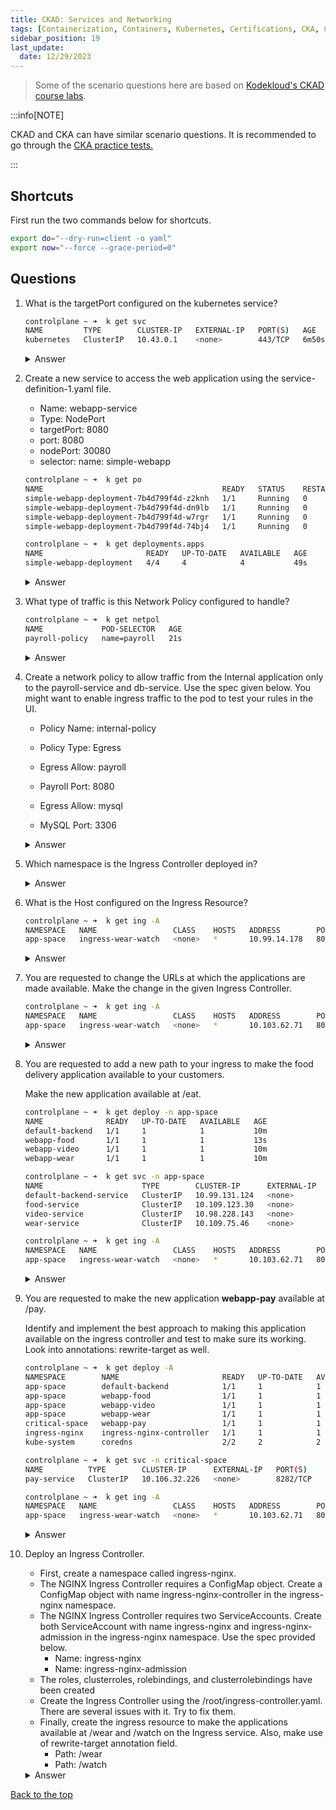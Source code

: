 ```yaml
---
title: CKAD: Services and Networking
tags: [Containerization, Containers, Kubernetes, Certifications, CKA, CKAD, CKSS]
sidebar_position: 19
last_update:
  date: 12/29/2023
---
```




> Some of the scenario questions here are based on [Kodekloud's CKAD course labs](https://kodekloud.com/courses/labs-certified-kubernetes-application-developer/?utm_source=udemy&utm_medium=labs&utm_campaign=kubernetes).


:::info[NOTE]

CKAD and CKA can have similar scenario questions. 
It is recommended to go through the [CKA practice tests.](/docs/015-Containerization/050-Exams/002-Practice-Test-CKA.md)

:::


## Shortcuts

First run the two commands below for shortcuts.

```bash
export do="--dry-run=client -o yaml" 
export now="--force --grace-period=0" 
```

## Questions

1. What is the targetPort configured on the kubernetes service?

    ```bash
    controlplane ~ ➜  k get svc
    NAME         TYPE        CLUSTER-IP   EXTERNAL-IP   PORT(S)   AGE
    kubernetes   ClusterIP   10.43.0.1    <none>        443/TCP   6m50s 
    ```

    <details><summary> Answer </summary>
    
    ```bash
    controlplane ~ ➜  k describe svc kubernetes 
    Name:              kubernetes
    Namespace:         default
    Labels:            component=apiserver
                    provider=kubernetes
    Annotations:       <none>
    Selector:          <none>
    Type:              ClusterIP
    IP Family Policy:  SingleStack
    IP Families:       IPv4
    IP:                10.43.0.1
    IPs:               10.43.0.1
    Port:              https  443/TCP
    TargetPort:        6443/TCP
    Endpoints:         192.36.199.3:6443
    Session Affinity:  None
    Events:            <none> 
    ```
    
    </details>
      



2. Create a new service to access the web application using the service-definition-1.yaml file.

    - Name: webapp-service
    - Type: NodePort
    - targetPort: 8080
    - port: 8080
    - nodePort: 30080
    - selector:
        name: simple-webapp

    ```bash
    controlplane ~ ➜  k get po
    NAME                                        READY   STATUS    RESTARTS   AGE
    simple-webapp-deployment-7b4d799f4d-z2knh   1/1     Running   0          45s
    simple-webapp-deployment-7b4d799f4d-dn9lb   1/1     Running   0          45s
    simple-webapp-deployment-7b4d799f4d-w7rgr   1/1     Running   0          45s
    simple-webapp-deployment-7b4d799f4d-74bj4   1/1     Running   0          45s

    controlplane ~ ➜  k get deployments.apps 
    NAME                       READY   UP-TO-DATE   AVAILABLE   AGE
    simple-webapp-deployment   4/4     4            4           49s 
    ```

    <details><summary> Answer </summary>
    
    ```bash
    controlplane ~ ➜  k expose deployment simple-webapp-deployment --name webapp-service --type NodePort --port 8080 --target-port 8080 $do
    apiVersion: v1
    kind: Service
    metadata:
      creationTimestamp: null
      name: webapp-service
    spec:
      ports:
      - port: 8080
        protocol: TCP
        targetPort: 8080
      selector:
        name: simple-webapp
      type: NodePort
    status:
    loadBalancer: {}

    controlplane ~ ➜  k expose deployment simple-webapp-deployment --name webapp-service --type NodePort --port 8080 --target-port 8080 $do > webapp-service.yml 
    ```
    ```yaml
    ## webapp-service.yml
    apiVersion: v1
    kind: Service
      metadata:
      creationTimestamp: null
      name: webapp-service
    spec:
      ports:
      - port: 8080
        protocol: TCP
        targetPort: 8080
        nodePort: 30080
      selector:
        name: simple-webapp
      type: NodePort
    status:
    loadBalancer: {}
    ```
    ```bash
    ontrolplane ~ ➜  k apply -f webapp-service.yml 
    service/webapp-service created

    controlplane ~ ➜  k get svc
    NAME             TYPE        CLUSTER-IP     EXTERNAL-IP   PORT(S)          AGE
    kubernetes       ClusterIP   10.43.0.1      <none>        443/TCP          13m
    webapp-service   NodePort    10.43.68.185   <none>        8080:30080/TCP   3s
    ```
    
    </details>
      


3. What type of traffic is this Network Policy configured to handle?

    ```bash
    controlplane ~ ➜  k get netpol
    NAME             POD-SELECTOR   AGE
    payroll-policy   name=payroll   21s 
    ```

    <details><summary> Answer </summary>
    
    ```bash
    controlplane ~ ➜  k get netpol payroll-policy -o yaml | grep -i policyTypes
        {"apiVersion":"networking.k8s.io/v1","kind":"NetworkPolicy","metadata":{"annotations":{},"name":"payroll-policy","namespace":"default"},"spec":{"ingress":[{"from":[{"podSelector":{"matchLabels":{"name":"internal"}}}],"ports":[{"port":8080,"protocol":"TCP"}]}],"podSelector":{"matchLabels":{"name":"payroll"}},"policyTypes":["Ingress"]}} 
    ```
    
    </details>
      



4. Create a network policy to allow traffic from the Internal application only to the payroll-service and db-service. Use the spec given below. You might want to enable ingress traffic to the pod to test your rules in the UI.

    - Policy Name: internal-policy

    - Policy Type: Egress

    - Egress Allow: payroll

    - Payroll Port: 8080

    - Egress Allow: mysql

    - MySQL Port: 3306

    <details><summary> Answer </summary>
    
    ```bash
    ## internal-policy.yaml
    apiVersion: networking.k8s.io/v1
    kind: NetworkPolicy
    metadata:
      name: internal-policy
      namespace: default
    spec:
      podSelector:
        matchLabels:
        name: internal
      policyTypes:
      - Egress
      - Ingress
      ingress:
        - {}
      egress:
      - to:
        - podSelector:
            matchLabels:
              name: mysql
        ports:
        - protocol: TCP
          port: 3306

      - to:
        - podSelector:
            matchLabels:
              name: payroll
        ports:
        - protocol: TCP
          port: 8080

    - ports:
        - port: 53
          protocol: UDP
        - port: 53
          protocol: TCP 
    ```
    Note: We have also allowed Egress traffic to TCP and UDP port. This has been added to ensure that the internal DNS resolution works from the internal pod. 


    ```bash
    controlplane ~ ➜  k apply -f internal-policy.yaml 
    networkpolicy.networking.k8s.io/internal-policy created

    controlplane ~ ➜  k get networkpolicies.networking.k8s.io 
    NAME              POD-SELECTOR    AGE
    internal-policy   name=internal   3s
    payroll-policy    name=payroll    17m 
    ```
    
    </details>
      



5. Which namespace is the Ingress Controller deployed in?

    <details><summary> Answer </summary>
    
    ```bash
    controlplane ~ ➜  k get all -A | grep -i ingress
    ingress-nginx   pod/ingress-nginx-admission-create-ddtp2        0/1     Completed   0          84s
    ingress-nginx   pod/ingress-nginx-admission-patch-nn4hl         0/1     Completed   0          84s
    ingress-nginx   pod/ingress-nginx-controller-5d48d5445f-zwmd9   1/1     Running     0          85s
    ingress-nginx   service/ingress-nginx-controller             NodePort    10.103.62.71    <none>        80:30080/TCP,443:32103/TCP   85s
    ingress-nginx   service/ingress-nginx-controller-admission   ClusterIP   10.96.188.183   <none>        443/TCP                      85s
    ingress-nginx   deployment.apps/ingress-nginx-controller   1/1     1            1           85s
    ingress-nginx   replicaset.apps/ingress-nginx-controller-5d48d5445f   1         1         1       85s
    ingress-nginx   job.batch/ingress-nginx-admission-create   1/1           10s        85s
    ingress-nginx   job.batch/ingress-nginx-admission-patch    1/1           9s         84s 
    ```
    
    </details>
      

6. What is the Host configured on the Ingress Resource?

    ```bash
    controlplane ~ ➜  k get ing -A
    NAMESPACE   NAME                 CLASS    HOSTS   ADDRESS        PORTS   AGE
    app-space   ingress-wear-watch   <none>   *       10.99.14.178   80      4m20s 
    ```

    <details><summary> Answer </summary>

    All Hosts (*)

    ```bash
    controlplane ~ ➜  k api-resources | grep -i ingress
    ingressclasses                                 networking.k8s.io/v1                   false        IngressClass
    ingresses                         ing          networking.k8s.io/v1                   true         Ingress

    controlplane ~ ➜  k get ing -A
    NAMESPACE   NAME                 CLASS    HOSTS   ADDRESS        PORTS   AGE
    app-space   ingress-wear-watch   <none>   *       10.103.62.71   80      4m12s

    controlplane ~ ➜  k describe -n app-space ingress ingress-wear-watch 
    Name:             ingress-wear-watch
    Labels:           <none>
    Namespace:        app-space
    Address:          10.103.62.71
    Ingress Class:    <none>
    Default backend:  <default>
    Rules:
      Host        Path  Backends
      ----        ----  --------
      *           
                  /wear    wear-service:8080 (10.244.0.4:8080)
                  /watch   video-service:8080 (10.244.0.5:8080)
    Annotations:  nginx.ingress.kubernetes.io/rewrite-target: /
                  nginx.ingress.kubernetes.io/ssl-redirect: false
    Events:
      Type    Reason  Age                    From                      Message
      ----    ------  ----                   ----                      -------
      Normal  Sync    4m29s (x2 over 4m30s)  nginx-ingress-controller  Scheduled for sync 
    ```
    
    </details>
      

7. You are requested to change the URLs at which the applications are made available. Make the change in the given Ingress Controller.

    ```bash
    controlplane ~ ➜  k get ing -A
    NAMESPACE   NAME                 CLASS    HOSTS   ADDRESS        PORTS   AGE
    app-space   ingress-wear-watch   <none>   *       10.103.62.71   80      7m48s 
    ```

    <details><summary> Answer </summary>
    
    ```bash
    controlplane ~ ➜  k edit -n app-space ingress ingress-wear-watch  
    ```
    ```bash
    # Please edit the object below. Lines beginning with a '#' will be ignored,
    # and an empty file will abort the edit. If an error occurs while saving this file will be
    # reopened with the relevant failures.
    #
    apiVersion: networking.k8s.io/v1
    kind: Ingress
    metadata:
      annotations:
        nginx.ingress.kubernetes.io/rewrite-target: /
        nginx.ingress.kubernetes.io/ssl-redirect: "false"
      creationTimestamp: "2023-12-31T04:54:24Z"
      generation: 1
      name: ingress-wear-watch
      namespace: app-space
      resourceVersion: "910"
      uid: 2e334919-c62f-4513-8400-e47ebf0eabf4
    spec:
      rules:
      - http:
          paths:
          - backend:
              service:
                name: wear-service
                port:
                  number: 8080
            path: /wear
            pathType: Prefix
          - backend:
              service:
                name: video-service
                port:
                  number: 8080
            path: /stream
            pathType: Prefix
    status:
      loadBalancer:
        ingress:
        - ip: 10.103.62.71 
    ```
 
    </details>
      


8. You are requested to add a new path to your ingress to make the food delivery application available to your customers.

    Make the new application available at /eat.

    ```bash
    controlplane ~ ➜  k get deploy -n app-space
    NAME              READY   UP-TO-DATE   AVAILABLE   AGE
    default-backend   1/1     1            1           10m
    webapp-food       1/1     1            1           13s
    webapp-video      1/1     1            1           10m
    webapp-wear       1/1     1            1           10m 

    controlplane ~ ➜  k get svc -n app-space 
    NAME                      TYPE        CLUSTER-IP      EXTERNAL-IP   PORT(S)    AGE
    default-backend-service   ClusterIP   10.99.131.124   <none>        80/TCP     14m
    food-service              ClusterIP   10.109.123.30   <none>        8080/TCP   4m5s
    video-service             ClusterIP   10.98.228.143   <none>        8080/TCP   14m
    wear-service              ClusterIP   10.109.75.46    <none>        8080/TCP   14m

    controlplane ~ ➜  k get ing -A
    NAMESPACE   NAME                 CLASS    HOSTS   ADDRESS        PORTS   AGE
    app-space   ingress-wear-watch   <none>   *       10.103.62.71   80      11m    
    ```

    <details><summary> Answer </summary>
    
    ```bash
    controlplane ~ ➜  k edit -n app-space ingress ingress-wear-watch  
    ```
    ```bash
    apiVersion: networking.k8s.io/v1
    kind: Ingress
    metadata:
      annotations:
        nginx.ingress.kubernetes.io/rewrite-target: /
        nginx.ingress.kubernetes.io/ssl-redirect: "false"
      creationTimestamp: "2023-12-31T04:54:24Z"
      generation: 3
      name: ingress-wear-watch
      namespace: app-space
      resourceVersion: "2107"
      uid: 2e334919-c62f-4513-8400-e47ebf0eabf4
    spec:
      rules:
      - http:
          paths:
          - backend:
              service:
                name: wear-service
                port:
                  number: 8080
            path: /wear
            pathType: Prefix
          - backend:
              service:
                name: video-service
                port:
                  number: 8080
            path: /stream
            pathType: Prefix
          - backend:
              service:
                name: food-service
                port:
                  number: 8080
            path: /eat
            pathType: Prefix 
    ```
    
    </details>
      

9. You are requested to make the new application **webapp-pay**  available at /pay.

    Identify and implement the best approach to making this application available on the ingress controller and test to make sure its working. Look into annotations: rewrite-target as well.

    ```bash
    controlplane ~ ➜  k get deploy -A
    NAMESPACE        NAME                       READY   UP-TO-DATE   AVAILABLE   AGE
    app-space        default-backend            1/1     1            1           16m
    app-space        webapp-food                1/1     1            1           7m2s
    app-space        webapp-video               1/1     1            1           16m
    app-space        webapp-wear                1/1     1            1           16m
    critical-space   webapp-pay                 1/1     1            1           102s
    ingress-nginx    ingress-nginx-controller   1/1     1            1           16m
    kube-system      coredns                    2/2     2            2           20m 

    controlplane ~ ➜  k get svc -n critical-space 
    NAME          TYPE        CLUSTER-IP      EXTERNAL-IP   PORT(S)    AGE
    pay-service   ClusterIP   10.106.32.226   <none>        8282/TCP   2m13s

    controlplane ~ ➜  k get ing -A
    NAMESPACE   NAME                 CLASS    HOSTS   ADDRESS        PORTS   AGE
    app-space   ingress-wear-watch   <none>   *       10.103.62.71   80      17m    
    ```

    <details><summary> Answer </summary>

    Do not modify the existing ingress resource. Simply create a new one. 

    ```bash
    ## ingress-pay.yaml
    apiVersion: networking.k8s.io/v1
    kind: Ingress
    metadata:
      name: minimal-ingress
      annotations:
        nginx.ingress.kubernetes.io/rewrite-target: /
    spec:
      ingressClassName: nginx-example
      rules:
      - http:
          paths:
          - path: /testpath
            pathType: Prefix
            backend:
              service:
                name: test
                port:
                  number: 80             
    ```
    ```bash
    controlplane ~ ➜  k apply -f ingress-pay.yaml 
    ingress.networking.k8s.io/pay-ingress created

    controlplane ~ ➜  k get ing -A
    NAMESPACE        NAME                 CLASS    HOSTS   ADDRESS        PORTS   AGE
    app-space        ingress-wear-watch   <none>   *       10.103.62.71   80      25m
    critical-space   pay-ingress          <none>   *                      80      7s  
    ```
    
    </details>
      


10. Deploy an Ingress Controller. 

    - First, create a namespace called ingress-nginx.
    - The NGINX Ingress Controller requires a ConfigMap object. Create a ConfigMap object with name ingress-nginx-controller in the ingress-nginx namespace.
    - The NGINX Ingress Controller requires two ServiceAccounts. Create both ServiceAccount with name ingress-nginx and ingress-nginx-admission in the ingress-nginx namespace. Use the spec provided below.
      - Name: ingress-nginx
      - Name: ingress-nginx-admission
    - The roles, clusterroles, rolebindings, and clusterrolebindings have been created
    - Create the Ingress Controller using the /root/ingress-controller.yaml. There are several issues with it. Try to fix them.
    - Finally, create the ingress resource to make the applications available at /wear and /watch on the Ingress service. Also, make use of rewrite-target annotation field.
      - Path: /wear
      - Path: /watch


    <details><summary> Answer </summary>

    ```bash
    controlplane ~ ➜  export do="--dry-run=client -o yaml"

    controlplane ~ ➜  export now="--force --grace-period=0" 
    ```

    ```bash
    controlplane ~ ➜  k create ns ingress-nginx
    namespace/ingress-nginx created

    controlplane ~ ➜  k get ns
    NAME              STATUS   AGE
    app-space         Active   67s
    default           Active   8m20s
    ingress-nginx     Active   2s
    kube-flannel      Active   8m14s
    kube-node-lease   Active   8m20s
    kube-public       Active   8m20s
    kube-system       Active   8m20s
    
    ```

    Create the ConfigMap.
    ```bash
    controlplane ~ ➜  k create configmap ingress-nginx-controller --namespace ingress-nginx $do
    apiVersion: v1
    kind: ConfigMap
    metadata:
      creationTimestamp: null
      name: ingress-nginx-controller
      namespace: ingress-nginx 

    controlplane ~ ➜  k create configmap ingress-nginx-controller --namespace ingress-nginx $do > cm-ingress-nginx-controller.yml

    controlplane ~ ➜  k create configmap ingress-nginx-controller --namespace ingress-nginx
    configmap/ingress-nginx-controller created

    controlplane ~ ➜  k get cm -n ingress-nginx 
    NAME                       DATA   AGE
    ingress-nginx-controller   0      53s
    kube-root-ca.crt           1      3m18s
    ```

    Next, create the service accounts. 

    ```bash
    controlplane ~ ➜  k create sa ingress-nginx-admission --namespace ingress-nginx $do
    apiVersion: v1
    kind: ServiceAccount
    metadata:
      creationTimestamp: null
      name: ingress-nginx-admission
      namespace: ingress-nginx

    controlplane ~ ➜  k create sa ingress-nginx-admission --namespace ingress-nginx $do > sa-ingress-nginx-admission.yml

    controlplane ~ ➜  k create sa ingress-nginx --namespace ingress-nginx
    serviceaccount/ingress-nginx created

    controlplane ~ ➜  k create sa ingress-nginx-admission --namespace ingress-nginx
    serviceaccount/ingress-nginx-admission created

    controlplane ~ ➜  k get sa -n ingress-nginx 
    NAME                      SECRETS   AGE
    default                   0         8m53s
    ingress-nginx             0         67s
    ingress-nginx-admission   0         14s
    ```

    Fix the ingress-controller.yaml and apply afterwards.

    ```yaml
    ## ingress-controller.yaml
    apiVersion: apps/v1
    kind: Deployment
    metadata:
      labels:
        app.kubernetes.io/component: controller
        app.kubernetes.io/instance: ingress-nginx
        app.kubernetes.io/managed-by: Helm
        app.kubernetes.io/name: ingress-nginx
        app.kubernetes.io/part-of: ingress-nginx
        app.kubernetes.io/version: 1.1.2
        helm.sh/chart: ingress-nginx-4.0.18
      name: ingress-nginx-controller
      namespace: ingress-nginx
    spec:
      minReadySeconds: 0
      revisionHistoryLimit: 10
      selector:
        matchLabels:
          app.kubernetes.io/component: controller
          app.kubernetes.io/instance: ingress-nginx
          app.kubernetes.io/name: ingress-nginx
      template:
        metadata:
          labels:
            app.kubernetes.io/component: controller
            app.kubernetes.io/instance: ingress-nginx
            app.kubernetes.io/name: ingress-nginx
        spec:
          containers:
          - args:
            - /nginx-ingress-controller
            - --publish-service=$(POD_NAMESPACE)/ingress-nginx-controller
            - --election-id=ingress-controller-leader
            - --watch-ingress-without-class=true
            - --default-backend-service=app-space/default-http-backend
            - --controller-class=k8s.io/ingress-nginx
            - --ingress-class=nginx
            - --configmap=$(POD_NAMESPACE)/ingress-nginx-controller
            - --validating-webhook=:8443
            - --validating-webhook-certificate=/usr/local/certificates/cert
            - --validating-webhook-key=/usr/local/certificates/key
            env:
            - name: POD_NAME
              valueFrom:
                fieldRef:
                  fieldPath: metadata.name
            - name: POD_NAMESPACE
              valueFrom:
                fieldRef:
                  fieldPath: metadata.namespace
            - name: LD_PRELOAD
              value: /usr/local/lib/libmimalloc.so
            image: registry.k8s.io/ingress-nginx/controller:v1.1.2@sha256:28b11ce69e57843de44e3db6413e98d09de0f6688e33d4bd384002a44f78405c
            imagePullPolicy: IfNotPresent
            lifecycle:
              preStop:
                exec:
                  command:
                  - /wait-shutdown
            livenessProbe:
              failureThreshold: 5
              httpGet:
                path: /healthz
                port: 10254
                scheme: HTTP
              initialDelaySeconds: 10
              periodSeconds: 10
              successThreshold: 1
              timeoutSeconds: 1
            name: controller
            ports:
            - name: http
              containerPort: 80
              protocol: TCP
            - containerPort: 443
              name: https
              protocol: TCP
            - containerPort: 8443
              name: webhook
              protocol: TCP
            readinessProbe:
              failureThreshold: 3
              httpGet:
                path: /healthz
                port: 10254
                scheme: HTTP
              initialDelaySeconds: 10
              periodSeconds: 10
              successThreshold: 1
              timeoutSeconds: 1
            resources:
              requests:
                cpu: 100m
                memory: 90Mi
            securityContext:
              allowPrivilegeEscalation: true
              capabilities:
                add:
                - NET_BIND_SERVICE
                drop:
                - ALL
              runAsUser: 101
            volumeMounts:
            - mountPath: /usr/local/certificates/
              name: webhook-cert
              readOnly: true
          dnsPolicy: ClusterFirst
          nodeSelector:
            kubernetes.io/os: linux
          serviceAccountName: ingress-nginx
          terminationGracePeriodSeconds: 300
          volumes:
          - name: webhook-cert
            secret:
              secretName: ingress-nginx-admission

    ---
    apiVersion: v1
    kind: Service
    metadata:
      creationTimestamp: null
      labels:
        app.kubernetes.io/component: controller
        app.kubernetes.io/instance: ingress-nginx
        app.kubernetes.io/managed-by: Helm
        app.kubernetes.io/name: ingress-nginx
        app.kubernetes.io/part-of: ingress-nginx
        app.kubernetes.io/version: 1.1.2
        helm.sh/chart: ingress-nginx-4.0.18
      name: ingress-nginx-controller
      namespace: ingress-nginx
    spec:
      ports:
      - port: 80
        protocol: TCP
        targetPort: 80
        nodePort: 30080
      selector:
        app.kubernetes.io/component: controller
        app.kubernetes.io/instance: ingress-nginx
        app.kubernetes.io/name: ingress-nginx
      type: NodePort 
    ```
    ```bash
    controlplane ~ ➜  k get -n ingress-nginx po
    NAME                                       READY   STATUS      RESTARTS   AGE
    ingress-nginx-admission-create-wtzf6       0/1     Completed   0          7m32s
    ingress-nginx-controller-cc9f46d74-fmc65   0/1     Running     0          13s

    controlplane ~ ➜  k get -n ingress-nginx svc
    NAME                                 TYPE        CLUSTER-IP       EXTERNAL-IP   PORT(S)        AGE
    ingress-nginx-controller             NodePort    10.104.168.175   <none>        80:30080/TCP   18s
    ingress-nginx-controller-admission   ClusterIP   10.105.49.126    <none>        443/TCP        7m37s 
    ```

    Next, create the ingress resource. 
    But first, get the services in the app-space namespace.

    ```bash
    controlplane ~ ➜  k get svc -n app-space
    NAME                   TYPE        CLUSTER-IP      EXTERNAL-IP   PORT(S)    AGE
    default-http-backend   ClusterIP   10.104.25.24    <none>        80/TCP     29m
    video-service          ClusterIP   10.97.188.119   <none>        8080/TCP   29m
    wear-service           ClusterIP   10.98.183.145   <none>        8080/TCP   29m 
    ```

    ```yaml
    ## ingress-resource.yaml 
    apiVersion: networking.k8s.io/v1
    kind: Ingress
    metadata:
      name: app-ingress
      namespace: app-space
      annotations:
        nginx.ingress.kubernetes.io/rewrite-target: /
    spec:
      ingressClassName: nginx-example
      rules:
      - http:
          paths:
          - path: /wear
            pathType: Prefix
            backend:
              service:
                name: wear-service
                port:
                  number: 8080
          - path: /watch
            pathType: Prefix
            backend:
              service:
                name: video-service
                port:
                  number: 8080
    ```
    ```bash
    controlplane ~ ➜  k apply -f ingress-resource.yaml 
    ingress.networking.k8s.io/app-ingress created

    controlplane ~ ➜  k get ing -n app-space
    NAME          CLASS           HOSTS   ADDRESS   PORTS   AGE
    app-ingress   nginx-example   *                 80      12s 
    ```
    </details>
      




[Back to the top](#practice-test-ckad)    


